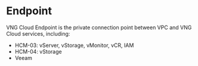# Endpoint

VNG Cloud Endpoint is the private connection point between VPC and VNG Cloud services, including:&#x20;

* HCM-03: vServer, vStorage, vMonitor, vCR, IAM
* HCM-04: vStorage
* Veeam
